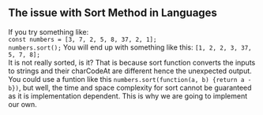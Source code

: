 ## The issue with Sort Method in Languages
If you try something like:  
`const numbers = [3, 7, 2, 5, 8, 37, 2, 1];`  
`numbers.sort();`
You will end up with something like this:
`[1, 2, 2, 3, 37, 5, 7, 8];`  
It is not really sorted, is it? That is because sort function converts the inputs to strings and their charCodeAt are different hence the unexpected output.  
You could use a funtion like this `numbers.sort(function(a, b) {return a - b})`, but well, the time and space complexity for sort cannot be guaranteed as it is implementation dependent. This is why we are going to implement our own.
